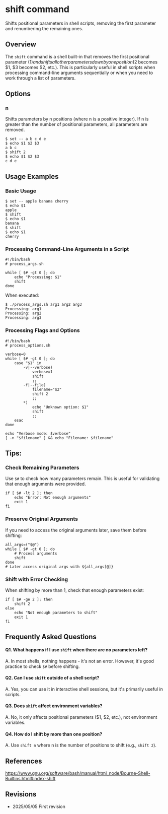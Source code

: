 # shift command

Shifts positional parameters in shell scripts, removing the first parameter and renumbering the remaining ones.

## Overview

The `shift` command is a shell built-in that removes the first positional parameter ($1) and shifts all other parameters down by one position ($2 becomes $1, $3 becomes $2, etc.). This is particularly useful in shell scripts when processing command-line arguments sequentially or when you need to work through a list of parameters.

## Options

### **n**

Shifts parameters by n positions (where n is a positive integer). If n is greater than the number of positional parameters, all parameters are removed.

```console
$ set -- a b c d e
$ echo $1 $2 $3
a b c
$ shift 2
$ echo $1 $2 $3
c d e
```

## Usage Examples

### Basic Usage

```console
$ set -- apple banana cherry
$ echo $1
apple
$ shift
$ echo $1
banana
$ shift
$ echo $1
cherry
```

### Processing Command-Line Arguments in a Script

```console
#!/bin/bash
# process_args.sh

while [ $# -gt 0 ]; do
    echo "Processing: $1"
    shift
done
```

When executed:

```console
$ ./process_args.sh arg1 arg2 arg3
Processing: arg1
Processing: arg2
Processing: arg3
```

### Processing Flags and Options

```console
#!/bin/bash
# process_options.sh

verbose=0
while [ $# -gt 0 ]; do
    case "$1" in
        -v|--verbose)
            verbose=1
            shift
            ;;
        -f|--file)
            filename="$2"
            shift 2
            ;;
        *)
            echo "Unknown option: $1"
            shift
            ;;
    esac
done

echo "Verbose mode: $verbose"
[ -n "$filename" ] && echo "Filename: $filename"
```

## Tips:

### Check Remaining Parameters

Use `$#` to check how many parameters remain. This is useful for validating that enough arguments were provided.

```console
if [ $# -lt 2 ]; then
    echo "Error: Not enough arguments"
    exit 1
fi
```

### Preserve Original Arguments

If you need to access the original arguments later, save them before shifting:

```console
all_args=("$@")
while [ $# -gt 0 ]; do
    # Process arguments
    shift
done
# Later access original args with ${all_args[@]}
```

### Shift with Error Checking

When shifting by more than 1, check that enough parameters exist:

```console
if [ $# -ge 2 ]; then
    shift 2
else
    echo "Not enough parameters to shift"
    exit 1
fi
```

## Frequently Asked Questions

#### Q1. What happens if I use `shift` when there are no parameters left?
A. In most shells, nothing happens - it's not an error. However, it's good practice to check `$#` before shifting.

#### Q2. Can I use `shift` outside of a shell script?
A. Yes, you can use it in interactive shell sessions, but it's primarily useful in scripts.

#### Q3. Does `shift` affect environment variables?
A. No, it only affects positional parameters ($1, $2, etc.), not environment variables.

#### Q4. How do I shift by more than one position?
A. Use `shift n` where n is the number of positions to shift (e.g., `shift 2`).

## References

https://www.gnu.org/software/bash/manual/html_node/Bourne-Shell-Builtins.html#index-shift

## Revisions

- 2025/05/05 First revision